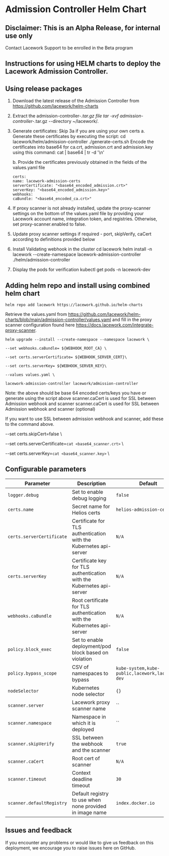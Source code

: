 # Admission Controller Helm Chart

## Disclaimer: This is an Alpha Release, for internal use only
Contact Lacework Support to be enrolled in the Beta program

## Instructions for using HELM charts to deploy the Lacework Admission Controller.

## Using release packages

1. Download the latest release of the Admission Controller from https://github.com/lacework/helm-charts

2. Extract the admission-controller-*.tar.gz file
tar -xvf admission-controller-*.tar.gz --directory ~/lacework/.

3. Generate certificates: Skip 3a if you are using your own certs
   a. Generate these certificates by executing the script:
   cd lacework/helm/admission-controller
   ./generate-certs.sh
   Encode the certificates into base64 for ca.crt, admission.crt and admission.key using this command:
   cat <file-name> | base64 | tr -d '\n'
   
   b. Provide the certificates previously obtained in the fields of the values.yaml file
   ```
   certs:
   name: lacework-admission-certs
   serverCertificate: "<base64_encoded_admission.crt>"
   serverKey: "<base64_encoded_admission.key>"
   webhooks:
   caBundle: "<base64_encoded_ca.crt>"
   ```
   
4. If proxy scanner is not already installed, update the proxy-scanner settings on the bottom of the values.yaml file by providing your Lacework account name, integration token, and registries. Otherwise, set proxy-scanner.enabled to false.

5. Update proxy scanner settings if required - port, skipVerify, caCert according to definitions provided below

6. Install Validating webhook in the cluster
cd lacework
helm install -n lacework --create-namespace lacework-admission-controller ./helm/admission-controller

7.  Display the pods for verification
kubectl get pods -n lacework-dev
    
## Adding helm repo and install using combined helm chart
`helm repo add lacework https://lacework.github.io/helm-charts`

Retrieve the values.yaml from https://github.com/lacework/helm-charts/blob/main/admission-controller/values.yaml and fill in the proxy scanner configuration found here https://docs.lacework.com/integrate-proxy-scanner.

`helm upgrade --install --create-namespace --namespace lacework \`

`--set webhooks.caBundle= ${WEBHOOK_ROOT_CA} \`

`--set certs.serverCertificate= ${WEBHOOK_SERVER_CERT}\`

`--set certs.serverKey= ${WEBHOOK_SERVER_KEY}\`

`--values values.yaml \`

`lacework-admission-controller lacework/admission-controller`

Note: the above should be base 64 encoded certs/keys you have or generate using the script above
scanner.caCert is used for SSL between Admission webhook and scanner
scanner.caCert is used for SSL between Admission webhook and scanner (optional)

If you want to use SSL between admission webhook and scanner, add these to the command above.

--set certs.skipCert=false \

--set certs.serverCertificate=`cat <base64_scanner.crt>` \

--set certs.serverKey=`cat <base64_scanner.key>` \

## Configurable parameters

| Parameter                         | Description                                                                 | Default                   | Mandatory               |
| --------------------------------- | --------------------------------------------------------------------------- | ------------------------- | ----------------------- |
| `logger.debug           `         | Set to enable debug logging                                                 | `false`                   | `YES`                   |
| `certs.name`                      | Secret name for Helios certs                                                | `helios-admission-certs`  | `YES`                   |
| `certs.serverCertificate`         | Certificate for TLS authentication with the Kubernetes api-server           | `N/A`                     | `YES`                   |
| `certs.serverKey`                 | Certificate key for TLS authentication with the Kubernetes api-server       | `N/A`                     | `YES`                   |
| `webhooks.caBundle`               | Root certificate for TLS authentication with the Kubernetes api-server      | `N/A`                     | `YES`                   |
| `policy.block_exec   `            | Set to enable deployment/pod block based on violation                       | `false`                   | `YES`                   |
| `policy.bypass_scope`             | CSV of namespaces to bypass                                                 | `kube-system,kube-public,lacework,lacework-dev`     | `YES`                   |
| `nodeSelector`                    | Kubernetes node selector                                                    | `{}`                      | `NO`                    |
| `scanner.server`                  | Lacework proxy scanner name                                                 | ``                        | `YES`                   |
| `scanner.namespace`               | Namespace in which it is deployed                                           | ``                        | `YES`                   |
| `scanner.skipVerify`              | SSL between the webhook and the scanner                                     | `true`                    | `NO`                    |
| `scanner.caCert`                  | Root cert of scanner                                                        | `N/A`                     | `YES`                   |
| `scanner.timeout`                 | Context deadline timeout                                                    | `30`                      | `NO`                    |
| `scanner.defaultRegistry`         | Default registry to use when none provided in image name                    | `index.docker.io`                      | `NO`                    |


## Issues and feedback

If you encounter any problems or would like to give us feedback on this deployment, we encourage you to raise issues here on GitHub.